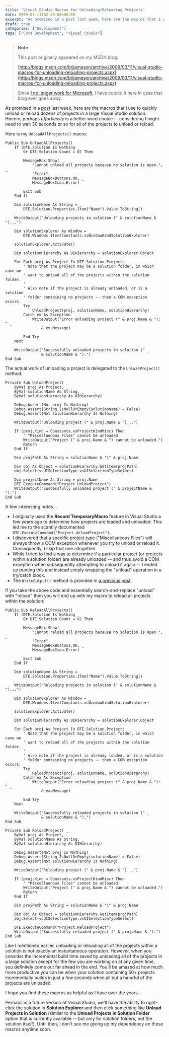 ```yaml
---
title: "Visual Studio Macros for Unloading/Reloading Projects"
date: 2009-03-11T02:30:00+08:00
excerpt: "As promised in a post last week, here are the macros that I use to quickly unload or reload dozens of projects in a large Visual Studio solution. Hmmm, perhaps effortlessly is a better word choice -- considering I might need to wait 30 seconds or so for..."
draft: true
categories: ["Development"]
tags: ["Core Development", "Visual Studio"]
---
```


> **Note**
> 
> 
> 	This post originally appeared on my MSDN blog:  
>   
> 
> 
> [http://blogs.msdn.com/b/jjameson/archive/2009/03/11/visual-studio-macros-for-unloading-reloading-projects.aspx](http://blogs.msdn.com/b/jjameson/archive/2009/03/11/visual-studio-macros-for-unloading-reloading-projects.aspx)
> 
> 
> Since
> 	[I no longer work for Microsoft](/blog/jjameson/archive/2011/09/02/last-day-with-microsoft.aspx), I have copied it here in case that blog 
> 	ever goes away.


As promised in a [post](/blog/jjameson/archive/2009/03/06/large-visual-studio-solutions-by-loading-unloading-projects.aspx) last week, here are the macros that I use to quickly unload or reload dozens  of projects in a large Visual Studio solution. Hmmm, perhaps *effortlessly*  is a better word choice -- considering I might need to wait 30 seconds or so for  all of the projects to unload or reload.

Here is my `UnloadAllProjects()` macro:



    Public Sub UnloadAllProjects()
        If (DTE.Solution Is Nothing _
            Or DTE.Solution.Count = 0) Then
    
            MessageBox.Show( _
                "Cannot unload all projects because no solution is open.", _
                "Error", _
                MessageBoxButtons.OK, _
                MessageBoxIcon.Error)
    
            Exit Sub
        End If
    
        Dim solutionName As String = _
            DTE.Solution.Properties.Item("Name").Value.ToString()
    
        WriteOutput("Unloading projects in solution (" & solutionName & ")...")
    
        Dim solutionExplorer As Window = _
            DTE.Windows.Item(Constants.vsWindowKindSolutionExplorer)
    
        solutionExplorer.Activate()
    
        Dim solutionHierarchy As UIHierarchy = solutionExplorer.Object
    
        For Each proj As Project In DTE.Solution.Projects
            ' Note that the project may be a solution folder, in which case we
            ' want to unload all of the projects within the solution folder.
            '
            ' Also note if the project is already unloaded, or is a solution
            ' folder containing no projects -- then a COM exception occurs.
            Try
                UnloadProject(proj, solutionName, solutionHierarchy)
            Catch ex As Exception
                WriteOutput("Error unloading project (" & proj.Name & "): " _
                    & ex.Message)
    
            End Try
        Next
    
        WriteOutput("Successfully unloaded projects in solution (" _
                    & solutionName & ").")
    End Sub



The actual work of unloading a project is delegated to the `UnloadProject()`  method:



    Private Sub UnloadProject( _
        ByVal proj As Project, _
        ByVal solutionName As String, _
        ByVal solutionHierarchy As UIHierarchy)
    
        Debug.Assert(Not proj Is Nothing)
        Debug.Assert(String.IsNullOrEmpty(solutionName) = False)
        Debug.Assert(Not solutionHierarchy Is Nothing)
    
        WriteOutput("Unloading project (" & proj.Name & ")...")
    
        If (proj.Kind = Constants.vsProjectKindMisc) Then
            ' "Miscellaenous Files" cannot be unloaded
            WriteOutput("Project (" & proj.Name & ") cannot be unloaded.")
            Return
        End If
    
        Dim projPath As String = solutionName & "\" & proj.Name
    
        Dim obj As Object = solutionHierarchy.GetItem(projPath)
        obj.Select(vsUISelectionType.vsUISelectionTypeSelect)
    
        Dim projectName As String = proj.Name
        DTE.ExecuteCommand("Project.UnloadProject")
        WriteOutput("Successfully unloaded project (" & projectName & ").")
    End Sub



A few interesting notes...

- I originally used the **Record TemporaryMacro** feature in Visual Studio a few years ago to determine how projects are loaded and unloaded. This led me to the scantily documented `DTE.ExecuteCommand("Project.UnloadProject")`.
- I discovered that a specific project type ("Miscellaneous Files") will always throw a COM exception whenever you try to unload or reload it. Consequently, I skip that one altogether.
- While I tried to find a way to determine if a particular project (or projects within a solution folder) are already unloaded -- and thus avoid a COM exception when subsequently attempting to unload it again -- I ended up punting this and instead simply wrapping the "unload" operation in a try/catch block.
- The `WriteOutput()` method is provided in[a previous post](/blog/jjameson/archive/2009/03/11/tracing-and-logging-from-visual-studio-macros.aspx).


If you take the above code and essentially search-and-replace "unload" with "reload"  then you will end up with my macro to reload all projects within the solution:



    Public Sub ReloadAllProjects()
        If (DTE.Solution Is Nothing _
            Or DTE.Solution.Count = 0) Then
    
            MessageBox.Show( _
                "Cannot reload all projects because no solution is open.", _
                "Error", _
                MessageBoxButtons.OK, _
                MessageBoxIcon.Error)
    
            Exit Sub
        End If
    
        Dim solutionName As String = _
            DTE.Solution.Properties.Item("Name").Value.ToString()
    
        WriteOutput("Reloading projects in solution (" & solutionName & ")...")
    
        Dim solutionExplorer As Window = _
            DTE.Windows.Item(Constants.vsWindowKindSolutionExplorer)
    
        solutionExplorer.Activate()
    
        Dim solutionHierarchy As UIHierarchy = solutionExplorer.Object
    
        For Each proj As Project In DTE.Solution.Projects
            ' Note that the project may be a solution folder, in which case we
            ' want to reload all of the projects within the solution folder.
            '
            ' Also note if the project is already loaded, or is a solution
            ' folder containing no projects -- then a COM exception occurs.
            Try
                ReloadProject(proj, solutionName, solutionHierarchy)
            Catch ex As Exception
                WriteOutput("Error reloading project (" & proj.Name & "): " _
                    & ex.Message)
    
            End Try
        Next
    
        WriteOutput("Successfully reloaded projects in solution (" _
                    & solutionName & ").")
    End Sub
    
    Private Sub ReloadProject( _
        ByVal proj As Project, _
        ByVal solutionName As String, _
        ByVal solutionHierarchy As UIHierarchy)
    
        Debug.Assert(Not proj Is Nothing)
        Debug.Assert(String.IsNullOrEmpty(solutionName) = False)
        Debug.Assert(Not solutionHierarchy Is Nothing)
    
        WriteOutput("Reloading project (" & proj.Name & ")...")
    
        If (proj.Kind = Constants.vsProjectKindMisc) Then
            ' "Miscellaenous Files" cannot be unloaded
            WriteOutput("Project (" & proj.Name & ") cannot be unloaded.")
            Return
        End If
    
        Dim projPath As String = solutionName & "\" & proj.Name
    
        Dim obj As Object = solutionHierarchy.GetItem(projPath)
        obj.Select(vsUISelectionType.vsUISelectionTypeSelect)
    
        DTE.ExecuteCommand("Project.ReloadProject")
        WriteOutput("Successfully reloaded project (" & proj.Name & ").")
    End Sub



Like I mentioned earlier, unloading or reloading all of the projects within a  solution is not exactly an instantaneous operation. However, when you consider the  incremental build time saved by unloading all of the projects in a large solution  except for the few you are working on at any given time, you definitely come out  far ahead in the end. You'll be amazed at how much more productive you can be when  your solution containing 50+ projects incrementally builds in just a few seconds  when all but a handful of the projects are unloaded.

I hope you find these macros as helpful as I have over the years.

Perhaps in a future version of Visual Studio, we'll have the ability to right-click  the solution in **Solution Explorer** and then click something like **Unload Projects in Solution** (similar to the **Unload Projects 
in Solution Folder** option that is currently available -- but only for solution  folders, not the solution itself). Until then, I don't see me giving up my dependency  on these macros anytime soon.

